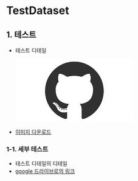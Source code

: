 # TestDataset

## 1. 테스트
- 테스트 디테일

  ![github 이미지](github.png)
  
- [이미지 다운로드](github.zip)

### 1-1. 세부 테스트
- 테스트 디테일의 디테일
- [google 드라이브로의 링크](https://drive.google.com/drive/folders/1pY3LgR_v4fpzPi170MBkokT65ScvDaCa?usp=sharing)
